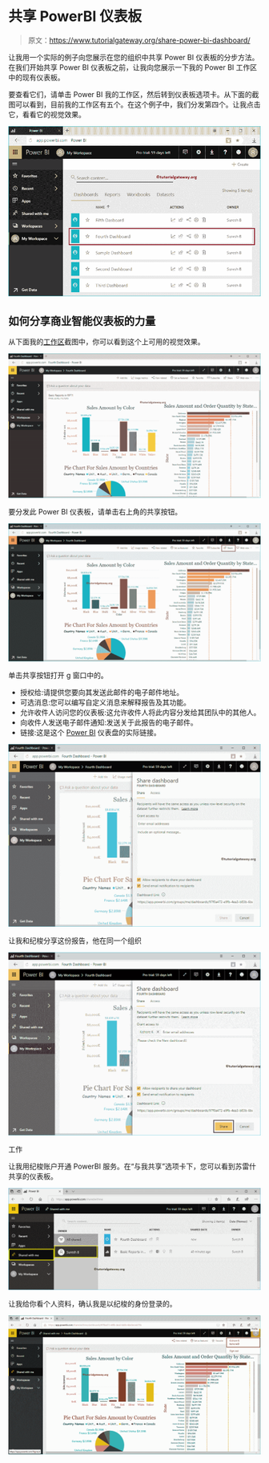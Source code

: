 # 共享 PowerBI 仪表板

> 原文：<https://www.tutorialgateway.org/share-power-bi-dashboard/>

让我用一个实际的例子向您展示在您的组织中共享 Power BI 仪表板的分步方法。在我们开始共享 Power BI 仪表板之前，让我向您展示一下我的 Power BI 工作区中的现有仪表板。

要查看它们，请单击 Power BI 我的工作区，然后转到仪表板选项卡。从下面的截图可以看到，目前我的工作区有五个。在这个例子中，我们分发第四个。让我点击它，看看它的视觉效果。

![Share Power BI Dashboard 1](img/5ae1f9432d44e9c031c944087d366063.png)

## 如何分享商业智能仪表板的力量

从下面我的[工作区](https://www.tutorialgateway.org/create-power-bi-workspace/)截图中，你可以看到这个上可用的视觉效果。

![Share Power BI Dashboard 2](img/74fff2013eabc14fd79c59040510cbe0.png)

要分发此 Power BI 仪表板，请单击右上角的共享按钮。

![Share Power BI Dashboard 3](img/b7ba868865368cf5f401e2f36bf36f83.png)

单击共享按钮打开 g 窗口中的<font color="#000000">。</font>

*   授权给:请提供您要向其发送此邮件的电子邮件地址。
*   可选消息:您可以编写自定义消息来解释报告及其功能。
*   允许收件人访问您的仪表板:这允许收件人将此内容分发给其团队中的其他人。
*   向收件人发送电子邮件通知:发送关于此报告的电子邮件。
*   链接:这是这个 [Power BI](https://www.tutorialgateway.org/power-bi-tutorial/) 仪表盘的实际链接。

![Share Power BI Dashboard 4](img/1c0c225102c090325cdbc77f60567425.png)

让我和纪梭分享这份报告，他在同一个组织

![Share Power BI Dashboard 5](img/185bcb677be520340d7e7ca52221bafb.png)

工作

让我用纪梭账户开通 PowerBI 服务。在“与我共享”选项卡下，您可以看到苏雷什共享的仪表板。

![Share Power BI Dashboard 6](img/dbd406e009ca49a1f6783c9dc34a18ad.png)

让我给你看个人资料，确认我是以纪梭的身份登录的。

![Share Power BI Dashboard 7](img/2db7a74c0c3022954cc1ba457b98ede0.png)